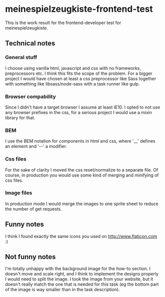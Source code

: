 # meinespielzeugkiste-frontend-test

This is the work result for the frontend-developer test for meinespielzeugkiste.

## Technical notes

### General stuff
I choose using vanilla html, javascript and css with no frameworks, preprocessors etc. I think this fits the scope of the problem. For a bigger project I would have chosen at least a css preprocessor like Sass together with something like libsass/node-sass with a task runner like gulp.

### Browser compability
Since I didn't have a target browser I assume at least IE10. I opted to not use any browser prefixes in the css, for a serious project I would use a mixin library for that.

### BEM
I use the BEM notation for components in html and css, where '__' defines an element and '--' a modifier.

### Css files
For the sake of clarity I moved the css reset/normalize to a separate file. Of course, in production you would use some kind of merging and minifying of css files.

### Image files
In production mode I would merge the images to one sprite sheet to reduce the number of get requests.

## Funny notes
I think I found exactly the same icons you used on http://www.flaticon.com :)

## Not funny notes
I'm totally unhappy with the background image for the how-to section. I doesn't move and scale right, and I think to implement the designs properly I would need to split the image. I took the image from your website, but it doesn't really match the one that is needed for this task (eg the bottom part of the image is way smaller than in the task description).

